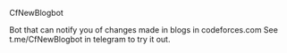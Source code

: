 CfNewBlogbot

Bot that can notify you of changes made in blogs in codeforces.com
See t.me/CfNewBlogbot in telegram to try it out. 
